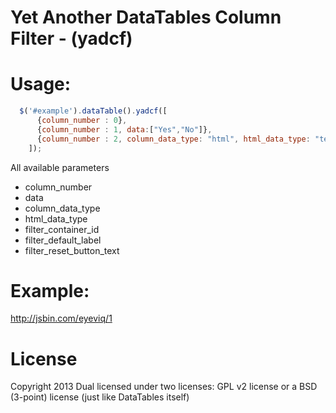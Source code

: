 Yet Another DataTables Column Filter - (yadcf)
=====

Usage:
=====

```javascript
  $('#example').dataTable().yadcf([
      {column_number : 0},
      {column_number : 1, data:["Yes","No"]},
      {column_number : 2, column_data_type: "html", html_data_type: "text"}
    ]);
```

All available parameters

* column_number
* data
* column_data_type
* html_data_type
* filter_container_id
* filter_default_label
* filter_reset_button_text


Example:
=====

http://jsbin.com/eyeviq/1

License
=====

Copyright 2013
Dual licensed under two licenses: GPL v2 license or a BSD (3-point) license (just like DataTables itself)

